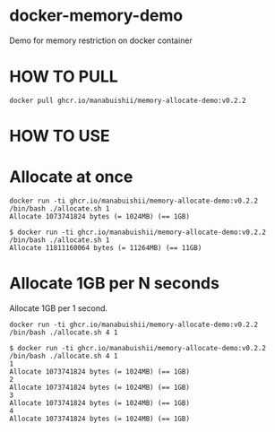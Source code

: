 # docker-memory-demo
Demo for memory restriction on docker container

#  HOW TO PULL

```
docker pull ghcr.io/manabuishii/memory-allocate-demo:v0.2.2
```

# HOW TO USE


# Allocate at once

```
docker run -ti ghcr.io/manabuishii/memory-allocate-demo:v0.2.2 /bin/bash ./allocate.sh 1  
Allocate 1073741824 bytes (= 1024MB) (== 1GB)
```

```console
$ docker run -ti ghcr.io/manabuishii/memory-allocate-demo:v0.2.2 /bin/bash ./allocate.sh 1
Allocate 11811160064 bytes (= 11264MB) (== 11GB)
```

# Allocate 1GB per N seconds

Allocate 1GB per 1 second.

```
docker run -ti ghcr.io/manabuishii/memory-allocate-demo:v0.2.2 /bin/bash ./allocate.sh 4 1
```

```console
$ docker run -ti ghcr.io/manabuishii/memory-allocate-demo:v0.2.2 /bin/bash ./allocate.sh 4 1
1
Allocate 1073741824 bytes (= 1024MB) (== 1GB)
2
Allocate 1073741824 bytes (= 1024MB) (== 1GB)
3
Allocate 1073741824 bytes (= 1024MB) (== 1GB)
4
Allocate 1073741824 bytes (= 1024MB) (== 1GB)
```